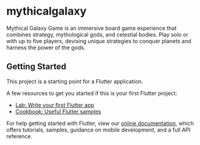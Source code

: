 # mythicalgalaxy

Mythical Galaxy Game is an immersive board game experience that combines strategy, mythological gods, and celestial bodies. Play solo or with up to five players, devising unique strategies to conquer planets and harness the power of the gods.

## Getting Started

This project is a starting point for a Flutter application.

A few resources to get you started if this is your first Flutter project:

- [Lab: Write your first Flutter app](https://flutter.dev/docs/get-started/codelab)
- [Cookbook: Useful Flutter samples](https://flutter.dev/docs/cookbook)

For help getting started with Flutter, view our
[online documentation](https://flutter.dev/docs), which offers tutorials,
samples, guidance on mobile development, and a full API reference.
